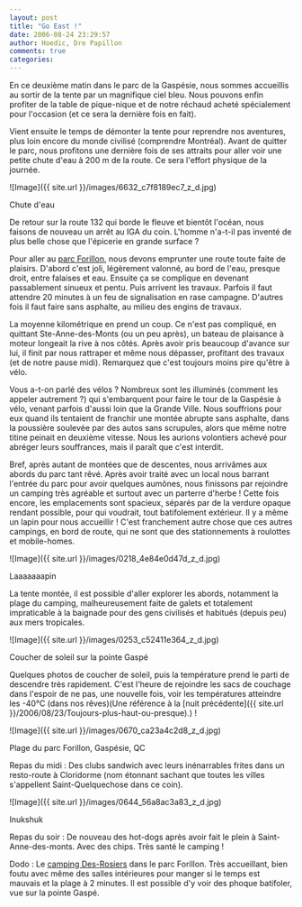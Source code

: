 ```yaml
---
layout: post
title: "Go East !"
date: 2006-08-24 23:29:57
author: Hoedic, Dre Papillon
comments: true
categories: 
---
```



En ce deuxième matin dans le parc de la Gaspésie, nous sommes accueillis au sortir de la tente par un magnifique ciel bleu. Nous pouvons enfin profiter de la table de pique-nique et de notre réchaud acheté spécialement pour l'occasion (et ce sera la dernière fois en fait).

Vient ensuite le temps de démonter la tente pour reprendre nos aventures, plus loin encore du monde civilisé (comprendre Montréal). Avant de quitter le parc, nous profitons une dernière fois de ses attraits pour aller voir une petite chute d'eau à 200 m de la route. Ce sera l'effort physique de la journée.


![Image]({{ site.url }}/images/6632_c7f8189ec7_z_d.jpg)
<div class="photoattrib">Chute d'eau</div>



De retour sur la route 132 qui borde le fleuve et bientôt l'océan, nous faisons de nouveau un arrêt au IGA du coin. L'homme n'a-t-il pas inventé de plus belle chose que l'épicerie en grande surface ?

Pour aller au [parc Forillon](http://www.pc.gc.ca/pn-np/qc/forillon/visit/index_f.asp), nous devons emprunter une route toute faite de plaisirs. D'abord c'est joli, légèrement valonné, au bord de l'eau, presque droit, entre falaises et eau. Ensuite ça se complique en devenant passablement sinueux et pentu. Puis arrivent les travaux. Parfois il faut attendre 20 minutes à un feu de signalisation en rase campagne. D'autres fois il faut faire sans asphalte, au milieu des engins de travaux.

La moyenne kilométrique en prend un coup. Ce n'est pas compliqué, en quittant Ste-Anne-des-Monts (ou un peu après), un bateau de plaisance à moteur longeait la rive à nos côtés. Après avoir pris beaucoup d'avance sur lui, il finit par nous rattraper et même nous dépasser, profitant des travaux (et de notre pause midi). Remarquez que c'est toujours moins pire qu'être à vélo.

Vous a-t-on parlé des vélos ? Nombreux sont les illuminés (comment les appeler autrement ?) qui s'embarquent pour faire le tour de la Gaspésie à vélo, venant parfois d'aussi loin que la Grande Ville. Nous souffrions pour eux quand ils tentaient de franchir une montée abrupte sans asphalte, dans la poussière soulevée par des autos sans scrupules, alors que même notre titine peinait en deuxième vitesse. Nous les aurions volontiers achevé pour abréger leurs souffrances, mais il paraît que c'est interdit.

Bref, après autant de montées que de descentes, nous arrivâmes aux abords du parc tant rêvé. Après avoir traité avec un local nous barrant l'entrée du parc pour avoir quelques aumônes, nous finissons par rejoindre un camping très agréable et surtout avec un parterre d'herbe ! Cette fois encore, les emplacements sont spacieux, séparés par de la verdure opaque rendant possible, pour qui voudrait, tout batifolement extérieur. Il y a même un lapin pour nous accueillir ! C'est franchement autre chose que ces autres campings, en bord de route, qui ne sont que des stationnements à roulottes et mobile-homes.


![Image]({{ site.url }}/images/0218_4e84e0d47d_z_d.jpg)
<div class="photoattrib">Laaaaaaapin</div>



La tente montée, il est possible d'aller explorer les abords, notamment la plage du camping, malheureusement faite de galets et totalement impraticable à la baignade pour des gens civilisés et habitués (depuis peu) aux mers tropicales.


![Image]({{ site.url }}/images/0253_c52411e364_z_d.jpg)
<div class="photoattrib">Coucher de soleil sur la pointe Gaspé</div>



Quelques photos de coucher de soleil, puis la température prend le parti de descendre très rapidement. C'est l'heure de rejoindre les sacs de couchage dans l'espoir de ne pas, une nouvelle fois, voir les températures atteindre les -40°C (dans nos rêves)(Une référence à la [nuit précédente]({{ site.url }}/2006/08/23/Toujours-plus-haut-ou-presque).) !


![Image]({{ site.url }}/images/0670_ca23a4c2d8_z_d.jpg)
<div class="photoattrib">Plage du parc Forillon, Gaspésie, QC</div>



Repas du midi : Des clubs sandwich avec leurs inénarrables frites dans un resto-route à Cloridorme (nom étonnant sachant que toutes les villes s'appellent Saint-Quelquechose dans ce coin).


![Image]({{ site.url }}/images/0644_56a8ac3a83_z_d.jpg)
<div class="photoattrib">Inukshuk</div>



Repas du soir : De nouveau des hot-dogs après avoir fait le plein à Saint-Anne-des-monts. Avec des chips. Très santé le camping !

Dodo : Le [camping Des-Rosiers](http://www.pc.gc.ca/pn-np/qc/forillon/visit/visit3_f.asp) dans le parc Forillon. Très accueillant, bien foutu avec même des salles intérieures pour manger si le temps est mauvais et la plage à 2 minutes. Il est possible d'y voir des phoque batifoler, vue sur la pointe Gaspé.